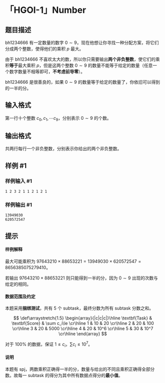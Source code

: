 # 「HGOI-1」Number

## 题目描述

$\text{bh1234666}$ 有一定数量的数字 $0 \sim 9$，现在他想让你寻找一种分配方案，将它们分成两个整数，使得他们的乘积 $p$ 最大。
 
由于 $\text{bh1234666}$ 不喜欢太大的数，所以你只需要输出**两个非负整数**，使它们的乘积**等于**最大乘积 $p$，但是这两个整数 $0 \sim 9$ 的数量不能等于给定的数量（任意一个数字数量不相等即可，**不考虑前导零**）。

$\text{bh1234666}$ 是很善良的，如果 $0 \sim 9$ 的数量等于给定的数量了，你依旧可以得到的一半的分。

## 输入格式

第一行十个整数 $c_0,c_1,\cdots c_9$，分别表示 $0 \sim 9$ 的个数。

## 输出格式

共两行每行一个非负整数，分别表示你给出的两个非负整数。

## 样例 #1

### 样例输入 #1
```
1 2 3 2 1 1 2 1 2 1
```

### 样例输出 #1

```
13949030
620572547
```

## 提示

#### 样例解释
最大可能乘积为 $97643210 \times 88653221=13949030 \times 620572547=8656385075279410$。

若输出 $97643210 \times 88653221$ 则只能得到一半的分，因为 $0\sim 9$ 出现的次数与给定的相同。

#### 数据范围及约定
本题采用**捆绑测试**，共有 $5$ 个 $\text{subtask}$，最终分数为所有 $\text{subtask}$ 分数之和。

$$
\def\arraystretch{1.5}
\begin{array}{|c|c|c|}\hline
\textbf{Task} & \textbf{Score} & \sum c_i\le \cr\hline
1 & 10 & 20 \cr\hline
2 & 20 & 100 \cr\hline
3 & 20 & 5000 \cr\hline
4 & 20 & 10^6 \cr\hline
5 & 30 & 10^7 \cr\hline
\end{array}
$$

对于 $100\%$ 的数据，保证 $1 \le c_i$，$\sum c_i \le 10^7$。

#### 说明

本题有 $\text{spj}$，两数乘积正确得一半的分，数量与给出的不同且乘积正确得全部分数。故每一 $\text{subtask}$ 的得分为其中所有数据点得分的**最小值**。

